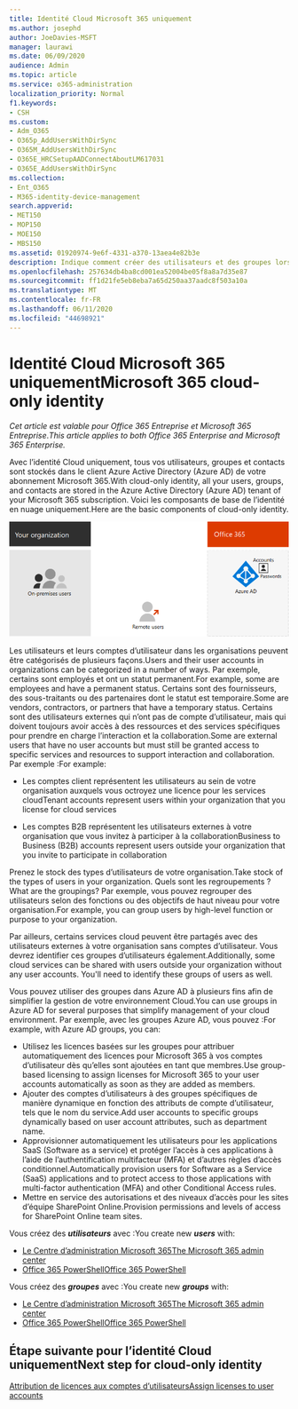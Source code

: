 ```yaml
---
title: Identité Cloud Microsoft 365 uniquement
ms.author: josephd
author: JoeDavies-MSFT
manager: laurawi
ms.date: 06/09/2020
audience: Admin
ms.topic: article
ms.service: o365-administration
localization_priority: Normal
f1.keywords:
- CSH
ms.custom:
- Adm_O365
- O365p_AddUsersWithDirSync
- O365M_AddUsersWithDirSync
- O365E_HRCSetupAADConnectAboutLM617031
- O365E_AddUsersWithDirSync
ms.collection:
- Ent_O365
- M365-identity-device-management
search.appverid:
- MET150
- MOP150
- MOE150
- MBS150
ms.assetid: 01920974-9e6f-4331-a370-13aea4e82b3e
description: Indique comment créer des utilisateurs et des groupes lorsque votre abonnement Microsoft 365 utilise l’identité de Cloud uniquement.
ms.openlocfilehash: 257634db4ba8cd001ea52004be05f8a8a7d35e87
ms.sourcegitcommit: ff1d21fe5eb8eba7a65d250aa37aadc8f503a10a
ms.translationtype: MT
ms.contentlocale: fr-FR
ms.lasthandoff: 06/11/2020
ms.locfileid: "44698921"
---
```

# <a name="microsoft-365-cloud-only-identity"></a><span data-ttu-id="ebf9d-103">Identité Cloud Microsoft 365 uniquement</span><span class="sxs-lookup"><span data-stu-id="ebf9d-103">Microsoft 365 cloud-only identity</span></span>

<span data-ttu-id="ebf9d-104">*Cet article est valable pour Office 365 Entreprise et Microsoft 365 Entreprise*.</span><span class="sxs-lookup"><span data-stu-id="ebf9d-104">*This article applies to both Office 365 Enterprise and Microsoft 365 Enterprise.*</span></span>

<span data-ttu-id="ebf9d-105">Avec l’identité Cloud uniquement, tous vos utilisateurs, groupes et contacts sont stockés dans le client Azure Active Directory (Azure AD) de votre abonnement Microsoft 365.</span><span class="sxs-lookup"><span data-stu-id="ebf9d-105">With cloud-only identity, all your users, groups, and contacts are stored in the Azure Active Directory (Azure AD) tenant of your Microsoft 365 subscription.</span></span> <span data-ttu-id="ebf9d-106">Voici les composants de base de l’identité en nuage uniquement.</span><span class="sxs-lookup"><span data-stu-id="ebf9d-106">Here are the basic components of cloud-only identity.</span></span>
 
![Composants de base de l’identité en nuage uniquement](./media/about-office-365-identity/cloud-only-identity.png)

<span data-ttu-id="ebf9d-108">Les utilisateurs et leurs comptes d’utilisateur dans les organisations peuvent être catégorisés de plusieurs façons.</span><span class="sxs-lookup"><span data-stu-id="ebf9d-108">Users and their user accounts in organizations can be categorized in a number of ways.</span></span> <span data-ttu-id="ebf9d-109">Par exemple, certains sont employés et ont un statut permanent.</span><span class="sxs-lookup"><span data-stu-id="ebf9d-109">For example, some are employees and have a permanent status.</span></span> <span data-ttu-id="ebf9d-110">Certains sont des fournisseurs, des sous-traitants ou des partenaires dont le statut est temporaire.</span><span class="sxs-lookup"><span data-stu-id="ebf9d-110">Some are vendors, contractors, or partners that have a temporary status.</span></span> <span data-ttu-id="ebf9d-111">Certains sont des utilisateurs externes qui n’ont pas de compte d’utilisateur, mais qui doivent toujours avoir accès à des ressources et des services spécifiques pour prendre en charge l’interaction et la collaboration.</span><span class="sxs-lookup"><span data-stu-id="ebf9d-111">Some are external users that have no user accounts but must still be granted access to specific services and resources to support interaction and collaboration.</span></span> <span data-ttu-id="ebf9d-112">Par exemple :</span><span class="sxs-lookup"><span data-stu-id="ebf9d-112">For example:</span></span>

- <span data-ttu-id="ebf9d-113">Les comptes client représentent les utilisateurs au sein de votre organisation auxquels vous octroyez une licence pour les services cloud</span><span class="sxs-lookup"><span data-stu-id="ebf9d-113">Tenant accounts represent users within your organization that you license for cloud services</span></span>

- <span data-ttu-id="ebf9d-114">Les comptes B2B représentent les utilisateurs externes à votre organisation que vous invitez à participer à la collaboration</span><span class="sxs-lookup"><span data-stu-id="ebf9d-114">Business to Business (B2B) accounts represent users outside your organization that you invite to participate in collaboration</span></span>

<span data-ttu-id="ebf9d-115">Prenez le stock des types d’utilisateurs de votre organisation.</span><span class="sxs-lookup"><span data-stu-id="ebf9d-115">Take stock of the types of users in your organization.</span></span> <span data-ttu-id="ebf9d-116">Quels sont les regroupements ?</span><span class="sxs-lookup"><span data-stu-id="ebf9d-116">What are the groupings?</span></span> <span data-ttu-id="ebf9d-117">Par exemple, vous pouvez regrouper des utilisateurs selon des fonctions ou des objectifs de haut niveau pour votre organisation.</span><span class="sxs-lookup"><span data-stu-id="ebf9d-117">For example, you can group users by high-level function or purpose to your organization.</span></span>

<span data-ttu-id="ebf9d-p104">Par ailleurs, certains services cloud peuvent être partagés avec des utilisateurs externes à votre organisation sans comptes d’utilisateur. Vous devrez identifier ces groupes d’utilisateurs également.</span><span class="sxs-lookup"><span data-stu-id="ebf9d-p104">Additionally, some cloud services can be shared with users outside your organization without any user accounts. You'll need to identify these groups of users as well.</span></span>

<span data-ttu-id="ebf9d-120">Vous pouvez utiliser des groupes dans Azure AD à plusieurs fins afin de simplifier la gestion de votre environnement Cloud.</span><span class="sxs-lookup"><span data-stu-id="ebf9d-120">You can use groups in Azure AD for several purposes that simplify management of your cloud environment.</span></span> <span data-ttu-id="ebf9d-121">Par exemple, avec les groupes Azure AD, vous pouvez :</span><span class="sxs-lookup"><span data-stu-id="ebf9d-121">For example, with Azure AD groups, you can:</span></span>

- <span data-ttu-id="ebf9d-122">Utilisez les licences basées sur les groupes pour attribuer automatiquement des licences pour Microsoft 365 à vos comptes d’utilisateur dès qu’elles sont ajoutées en tant que membres.</span><span class="sxs-lookup"><span data-stu-id="ebf9d-122">Use group-based licensing to assign licenses for Microsoft 365 to your user accounts automatically as soon as they are added as members.</span></span>
- <span data-ttu-id="ebf9d-123">Ajouter des comptes d’utilisateurs à des groupes spécifiques de manière dynamique en fonction des attributs de compte d’utilisateur, tels que le nom du service.</span><span class="sxs-lookup"><span data-stu-id="ebf9d-123">Add user accounts to specific groups dynamically based on user account attributes, such as department name.</span></span>
- <span data-ttu-id="ebf9d-124">Approvisionner automatiquement les utilisateurs pour les applications SaaS (Software as a service) et protéger l’accès à ces applications à l’aide de l’authentification multifacteur (MFA) et d’autres règles d’accès conditionnel.</span><span class="sxs-lookup"><span data-stu-id="ebf9d-124">Automatically provision users for Software as a Service (SaaS) applications and to protect access to those applications with multi-factor authentication (MFA) and other Conditional Access rules.</span></span>
- <span data-ttu-id="ebf9d-125">Mettre en service des autorisations et des niveaux d’accès pour les sites d’équipe SharePoint Online.</span><span class="sxs-lookup"><span data-stu-id="ebf9d-125">Provision permissions and levels of access for SharePoint Online team sites.</span></span>

<span data-ttu-id="ebf9d-126">Vous créez des ***utilisateurs*** avec :</span><span class="sxs-lookup"><span data-stu-id="ebf9d-126">You create new ***users*** with:</span></span>

- [<span data-ttu-id="ebf9d-127">Le Centre d’administration Microsoft 365</span><span class="sxs-lookup"><span data-stu-id="ebf9d-127">The Microsoft 365 admin center</span></span>](https://docs.microsoft.com/office365/admin/add-users/add-users)
- [<span data-ttu-id="ebf9d-128">Office 365 PowerShell</span><span class="sxs-lookup"><span data-stu-id="ebf9d-128">Office 365 PowerShell</span></span>](https://docs.microsoft.com/office365/enterprise/powershell/create-user-accounts-with-office-365-powershell)

<span data-ttu-id="ebf9d-129">Vous créez des ***groupes*** avec :</span><span class="sxs-lookup"><span data-stu-id="ebf9d-129">You create new ***groups*** with:</span></span>

- [<span data-ttu-id="ebf9d-130">Le Centre d’administration Microsoft 365</span><span class="sxs-lookup"><span data-stu-id="ebf9d-130">The Microsoft 365 admin center</span></span>](https://docs.microsoft.com/office365/admin/create-groups/create-groups)
- [<span data-ttu-id="ebf9d-131">Office 365 PowerShell</span><span class="sxs-lookup"><span data-stu-id="ebf9d-131">Office 365 PowerShell</span></span>](https://docs.microsoft.com/office365/enterprise/powershell/manage-office-365-groups-with-powershell)


## <a name="next-step-for-cloud-only-identity"></a><span data-ttu-id="ebf9d-132">Étape suivante pour l’identité Cloud uniquement</span><span class="sxs-lookup"><span data-stu-id="ebf9d-132">Next step for cloud-only identity</span></span>

[<span data-ttu-id="ebf9d-133">Attribution de licences aux comptes d’utilisateurs</span><span class="sxs-lookup"><span data-stu-id="ebf9d-133">Assign licenses to user accounts</span></span>](assign-licenses-to-user-accounts.md)
